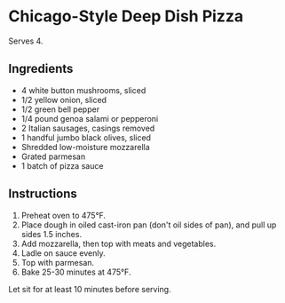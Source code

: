# Chicago-Style Deep Dish Pizza

Serves 4.

## Ingredients

- 4 white button mushrooms, sliced
- 1/2 yellow onion, sliced
- 1/2 green bell pepper
- 1/4 pound genoa salami or pepperoni 
- 2 Italian sausages, casings removed
- 1 handful jumbo black olives, sliced
- Shredded low-moisture mozzarella
- Grated parmesan
- 1 batch of pizza sauce

## Instructions

1. Preheat oven to 475°F.
2. Place dough in oiled cast-iron pan (don't oil sides of pan), and pull up sides 1.5 inches.
3. Add mozzarella, then top with meats and vegetables.
4. Ladle on sauce evenly.
5. Top with parmesan.
6. Bake 25-30 minutes at 475°F.

Let sit for at least 10 minutes before serving.

